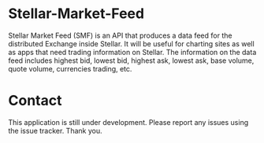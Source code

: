 # Stellar-Market-Feed

Stellar Market Feed (SMF) is an API that produces a data feed for the distributed Exchange inside Stellar. 
It will be useful for charting sites as well as apps that need trading information on Stellar. The information on the data feed 
includes highest bid, lowest bid, highest ask, lowest ask, base volume, quote volume, currencies trading, etc.

# Contact

This application is still under development. Please report any issues using the issue tracker. Thank you.


